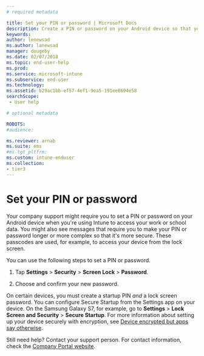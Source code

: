 ```yaml
---
# required metadata

title: Set your PIN or password | Microsoft Docs
description: Create a PIN or password on your Android device so that you can securely access your work or school data.
keywords:
author: lenewsad
ms.author: lanewsad
manager: dougeby
ms.date: 02/07/2018
ms.topic: end-user-help
ms.prod:
ms.service: microsoft-intune
ms.subservice: end-user
ms.technology:
ms.assetid: b29ac1bb-ef57-4ef1-9ea5-191ee8694e58
searchScope:
 - User help

# optional metadata

ROBOTS:  
#audience:

ms.reviewer: arnab
ms.suite: ems
#ms.tgt_pltfrm:
ms.custom: intune-enduser
ms.collection:
- tier3
---
```


# Set your PIN or password

Your company support might require you to set a PIN or password on your Android device when you're using Intune to access your work or school data. You might also see messages that require you to make your PIN or password longer or more complex so that it's more secure. These passcodes are used, for example, to access your device from the lock screen.

You can use the following steps to set a PIN or password.

1. Tap  **Settings** > **Security** > **Screen Lock** > **Password**.

2. Choose and confirm your new password.

On certain devices, you must create a startup PIN *and* a lock screen password. You can configure Secure Startup from the Settings app on your device. On the Samsung Galaxy S7, for example, go to **Settings** > **Lock Screen and Security** > **Secure Startup**. For more information about setting up your device securely with encryption, see [Device encrypted but apps say otherwise](your-device-appears-encrypted-but-cp-says-otherwise-android.md). 

Still need help? Contact your support person. For contact information, check the [Company Portal website](https://go.microsoft.com/fwlink/?linkid=2010980).
